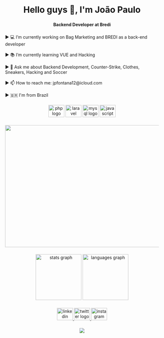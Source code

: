 <br clear="both">

<h1 align="center">Hello guys 👋, I'm João Paulo</h1>

###

<h4 align="center">Backend Developer at Bredi</h4>

###

<p align="left">▶ 💻 I’m currently working on Bag Marketing and BREDI as a back-end developer<br><br>▶ 📚 I’m currently learning VUE and Hacking<br><br>▶ 💬 Ask me about Backend Development, Counter-Strike, Clothes, Sneakers, Hacking and Soccer<br><br>▶ 📫 How to reach me: jpfontana12@icloud.com<br><br>▶ 🇧🇷 I'm from Brazil</p>

###

<div align="center">
  <img src="https://cdn.jsdelivr.net/gh/devicons/devicon/icons/php/php-original.svg" height="40" width="52" alt="php logo"  />
  <img src="https://cdn.jsdelivr.net/gh/devicons/devicon/icons/laravel/laravel-plain.svg" height="40" width="52" alt="laravel logo"  />
  <img src="https://cdn.jsdelivr.net/gh/devicons/devicon/icons/mysql/mysql-original.svg" height="40" width="52" alt="mysql logo"  />
  <img src="https://cdn.jsdelivr.net/gh/devicons/devicon/icons/javascript/javascript-original.svg" height="40" width="52" alt="javascript logo"  />
</div>

###

<div align="center">
  <img width="900" height="400" src="https://i2.wp.com/rubberchickengames.com/wp-content/uploads/2017/04/tumblr_ol4kcqgUjy1qh8fpao1_1280-1.gif?resize=1170%2C625"  />
</div>

###

<div align="center">
  <img src="https://github-readme-stats.vercel.app/api?hide_title=true&hide_rank=false&show_icons=true&include_all_commits=true&count_private=true&disable_animations=false&theme=dark&locale=pt-br&hide_border=false&username=Shaiqna" height="150" alt="stats graph"  />
  <img src="https://github-readme-stats.vercel.app/api/top-langs?locale=pt-br&hide_title=false&layout=compact&card_width=320&langs_count=5&theme=dark&hide_border=false&username=Shaiqna" height="150" alt="languages graph"  />
</div>

###

<div align="center">
  <a href="https://www.linkedin.com/in/jo%C3%A3o-paulo-fontana-macedo-641a12214/" target="_blank">
    <img src="https://raw.githubusercontent.com/maurodesouza/profile-readme-generator/master/src/assets/icons/social/linkedin/default.svg" width="52" height="40" alt="linkedin logo"  />
  </a>
  <a href="https://twitter.com/fontana_macedo" target="_blank">
    <img src="https://raw.githubusercontent.com/maurodesouza/profile-readme-generator/master/src/assets/icons/social/twitter/default.svg" width="52" height="40" alt="twitter logo"  />
  </a>
  <a href="https://www.instagram.com/_jaopaul_/?hl=pt-br" target="_blank">
    <img src="https://raw.githubusercontent.com/maurodesouza/profile-readme-generator/master/src/assets/icons/social/instagram/default.svg" width="52" height="40" alt="instagram logo"  />
  </a>
</div>

###

<div align="center">
  <img src="https://profile-counter.glitch.me/S/count.svg?"  />
</div>

###
